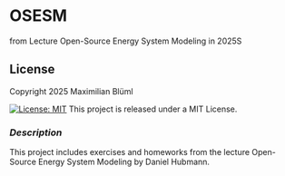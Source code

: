 # OSESM 
from Lecture Open-Source Energy System Modeling in 2025S

## License
Copyright 2025 Maximilian Blüml

[![License: MIT](https://img.shields.io/badge/License-MIT-yellow.svg)](https://opensource.org/licenses/MIT)
This project is released under a MIT License. 

### ***Description***

This project includes exercises and homeworks from the lecture 
Open-Source Energy System Modeling by Daniel Hubmann. 

